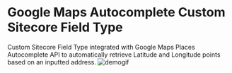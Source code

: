 # Google Maps Autocomplete Custom Sitecore Field Type
Custom Sitecore Field Type integrated with Google Maps Places Autocomplete API to automatically retrieve Latitude and Longitude points based on an inputted address. 
![demogif](https://i.imgur.com/eL6Fq09.gif "Demo Gif")
